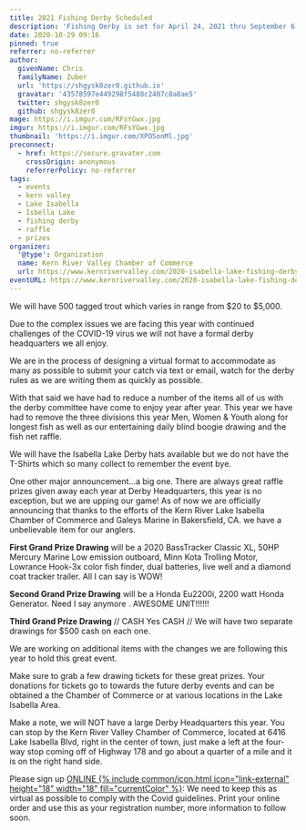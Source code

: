 ```yaml
---
title: 2021 Fishing Derby Scheduled
description: 'Fishing Derby is set for April 24, 2021 thru September 6, 2021'
date: 2020-10-29 09:16
pinned: true
referrer: no-referrer
author:
  givenName: Chris
  familyName: Zuber
  url: 'https://shgysk8zer0.github.io'
  gravatar: '43578597e449298f5488c2407c8a8ae5'
  twitter: shgysk8zer0
  github: shgysk8zer0
mage: https://i.imgur.com/RFsYGwx.jpg
imgur: https://i.imgur.com/RFsYGwx.jpg
thumbnail: 'https://i.imgur.com/XPOSonMl.jpg'
preconnect:
  - href: https://secure.gravater.com
    crossOrigin: anonymous
    referrerPolicy: no-referrer
tags:
  - events
  - kern valley
  - Lake Isabella
  - Isbella Lake
  - fishing derby
  - raffle
  - prizes
organizer:
  '@type': Organization
  name: Kern River Valley Chamber of Commerce
  url: https://www.kernrivervalley.com/2020-isabella-lake-fishing-derby
eventURL: https://www.kernrivervalley.com/2020-isabella-lake-fishing-derby
---
```

We will have 500 tagged trout which varies in range from $20 to $5,000.

<div class="status-box info">Due to the complex issues we are facing this year
with continued challenges of the COVID-19 virus we will not have a formal derby
headquarters we all enjoy.</div>

We are in the process of designing a virtual format to accommodate as many as
possible to submit your catch via text or email, watch for the derby rules as
we are writing them as quickly as possible.

With that said we have had to reduce a number of the items all of us with the
derby committee have come to enjoy year after year.  This year we have had to
remove the three divisions this year Men, Women & Youth along for longest fish
as well as our entertaining daily blind boogie drawing and the fish net raffle. 

We will have the Isabella Lake Derby hats available but we do not have the
T-Shirts which so many collect to remember the event bye.

One other major announcement...a big one. There are always great raffle prizes
given away each year at Derby Headquarters, this year is no exception, but we
are upping our game! As of now we are officially announcing that thanks to the
efforts of the Kern River Lake Isabella Chamber of Commerce and Galeys Marine
in Bakersfield, CA. we have a unbelievable item for our anglers.

**First Grand Prize Drawing** will be a 2020 BassTracker Classic XL, 50HP
Mercury Marine Low emission outboard, Minn Kota Trolling Motor, Lowrance Hook-3x
color fish finder, dual batteries, live well and a diamond coat tracker trailer.
All I can say is WOW!

**Second Grand Prize Drawing** will be a Honda Eu2200i, 2200 watt Honda
Generator. Need I say anymore .  AWESOME UNIT!!!!!!

**Third Grand Prize Drawing** // CASH  Yes CASH // We will have two separate
drawings for $500 cash on each one.

We are working on additional items with the changes we are following this year
to hold this great event.

Make sure to grab a few drawing tickets for these great prizes.  Your donations
for tickets go to towards the future derby events and can be obtained a the
Chamber of Commerce or at various locations in the Lake Isabella Area. 

Make a note, we will NOT have a large Derby Headquarters this year.  You can
stop by the Kern River Valley Chamber of Commerce, located at 6416 Lake Isabella
Blvd, right in the center of town, just make a left at the four-way stop coming
off of Highway 178 and go about a quarter of a mile and it is on the right hand
side.

Please sign up <a href="{{ page.eventURL }}" rel="noopener noreferrer external">ONLINE {% include common/icon.html icon="link-external" height="18" width="18" fill="currentColor" %}</a>:
We need to keep this as virtual as possible to comply with the Covid guidelines.
Print your online order and use this as your registration number, more
information to follow soon.
